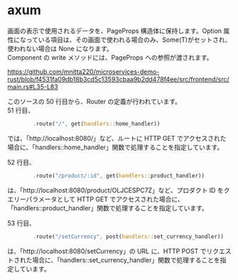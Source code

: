 # axum

画面の表示で使用されるデータを、PageProps 構造体に保持します。Option 属性になっている項目は、その画面で使われる場合のみ、Some(T)がセットされ、使われない場合は None になります。  
Component の write メソッドには、PageProps への参照が渡されます。

https://github.com/mnitta220/microservices-demo-rust/blob/f4531fa09db18b3cd5c13593cbaa9b2dd478f4ee/src/frontend/src/main.rs#L35-L83

このソースの 50 行目から、Router の定義が行われています。  
51 行目、

```rust
        .route("/", get(handlers::home_handler))
```

では、「http://localhost:8080/」など、ルートに HTTP GET でアクセスされた場合に、「handlers::home_handler」関数で処理することを指定しています。

52 行目、

```rust
        .route("/product/:id", get(handlers::product_handler))
```

は、「http://localhost:8080/product/OLJCESPC7Z」など、プロダクト ID をクエリーパラメータとして HTTP GET でアクセスされた場合に、「handlers::product_handler」関数で処理することを指定しています。

53 行目、

```rust
        .route("/setCurrency", post(handlers::set_currency_handler))
```

は、「http://localhost:8080/setCurrency」の URL に、HTTP POST でリクエストされた場合に、「handlers::set_currency_handler」関数で処理することを指定しています。
